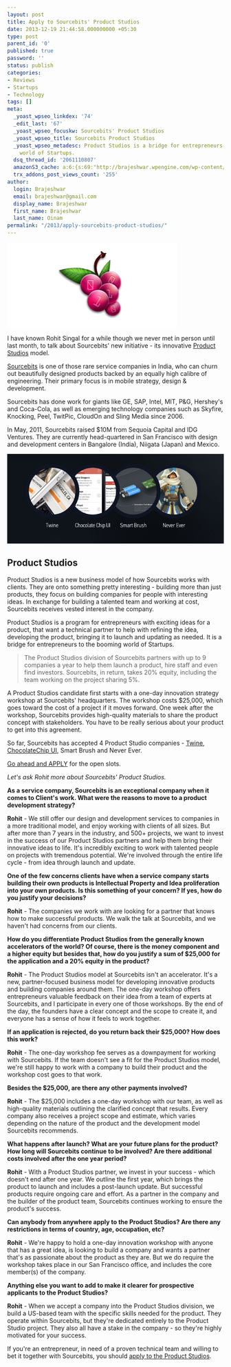 ```yaml
---
layout: post
title: Apply to Sourcebits' Product Studios
date: 2013-12-19 21:44:58.000000000 +05:30
type: post
parent_id: '0'
published: true
password: ''
status: publish
categories:
- Reviews
- Startups
- Technology
tags: []
meta:
  _yoast_wpseo_linkdex: '74'
  _edit_last: '67'
  _yoast_wpseo_focuskw: Sourcebits' Product Studios
  _yoast_wpseo_title: Sourcebits Product Studios
  _yoast_wpseo_metadesc: Product Studios is a bridge for entrepreneurs to the booming
    world of Startups.
  dsq_thread_id: '2061110807'
  amazonS3_cache: a:6:{s:69:"http://brajeshwar.wpengine.com/wp-content/uploads/sourcebits-logo.png";i:6757;s:66:"http://media.brajeshwar.com/wp-content/uploads/sourcebits-logo.png";i:6757;s:79:"http://brajeshwar.wpengine.com/wp-content/uploads/sourcebits-product-studio.jpg";i:6758;s:76:"http://media.brajeshwar.com/wp-content/uploads/sourcebits-product-studio.jpg";i:6758;s:67:"https://media.brajeshwar.com/wp-content/uploads/sourcebits-logo.png";i:6757;s:77:"https://media.brajeshwar.com/wp-content/uploads/sourcebits-product-studio.jpg";i:6758;}
  trx_addons_post_views_count: '255'
author:
  login: Brajeshwar
  email: brajeshwar@gmail.com
  display_name: Brajeshwar
  first_name: Brajeshwar
  last_name: Oinam
permalink: "/2013/apply-sourcebits-product-studios/"
---
```

<p><a href="http://www.sourcebits.com/"><img src="/static/2013/12/sourcebits-logo.png" alt="Sourcebits" width="394" height="197" class="alignright size-full wp-image-6757" /></a></p>
<p>I have known Rohit Singal for a while though we never met in person until last month, to talk about Sourcebits' new initiative - its innovative <a href="http://www.sourcebits.com/product-studio/">Product Studios</a> model.</p>
<p><a href="http://www.sourcebits.com/">Sourcebits</a> is one of those rare service companies in India, who can churn out beautifully designed products backed by an equally high calibre of engineering. Their primary focus is in mobile strategy, design & development.</p>
<p>Sourcebits has done work for giants like GE, SAP, Intel, MIT, P&G, Hershey's and Coca-Cola, as well as emerging technology companies such as Skyfire, Knocking, Peel, TwitPic, CloudOn and Sling Media since 2006.</p>
<p>In May, 2011, Sourcebits raised $10M from Sequoia Capital and IDG Ventures. They are currently head-quartered in San Francisco with design and development centers in Bangalore (India), Niigata (Japan) and Mexico.</p>
<p><!--more--></p>
<p><img src="/static/2013/12/sourcebits-product-studio.jpg" alt="sourcebits-product-studio" class="alignnone size-full wp-image-6758" /></p>
<h2>Product Studios</h2>
<p>Product Studios is a new business model of how Sourcebits works with clients. They are onto something pretty interesting - building more than just products, they focus on building companies for people with interesting ideas. In exchange for building a talented team and working at cost, Sourcebits receives vested interest in the company.</p>
<p>Product Studios is a program for entrepreneurs with exciting ideas for a product, that want a technical partner to help with refining the idea, developing the product, bringing it to launch and updating as needed. It is a bridge for entrepreneurs to the booming world of Startups.</p>
<blockquote><p>The Product Studios division of Sourcebits partners with up to 9 companies a year to help them launch a product, hire staff and even find investors. Sourcebits, in return, takes 20% equity, including the team working on the project sharing 5%.</p></blockquote>
<p>A Product Studios candidate first starts with a one-day innovation strategy workshop at Sourcebits' headquarters. The workshop costs $25,000, which goes toward the cost of a project if it moves forward. One week after the workshop, Sourcebits provides high-quality materials to share the product concept with stakeholders. You have to be really serious about your product to get into this agreement.</p>
<p>So far, Sourcebits has accepted 4 Product Studio companies - <a href="http://twine.me/">Twine</a>, <a href="http://chocolatechip-ui.com/">ChocolateChip UI</a>, Smart Brush and Never Ever.</p>
<p><a href="http://www.sourcebits.com/product-studio/">Go ahead and APPLY</a> for the open slots.</p>
<p><em>Let's ask Rohit more about Sourcebits' Product Studios.</em></p>
<p><strong>As a service company, Sourcebits is an exceptional company when it comes to Client's work. What were the reasons to move to a product development strategy?</strong></p>
<p><strong>Rohit</strong> - We still offer our design and development services to companies in a more traditional model, and enjoy working with clients of all sizes. But after more than 7 years in the industry, and 500+ projects, we want to invest in the success of our Product Studios partners and help them bring their innovative ideas to life. It's incredibly exciting to work with talented people on projects with tremendous potential. We're involved through the entire life cycle - from idea through launch and update.</p>
<p><strong>One of the few concerns clients have when a service company starts building their own products is Intellectual Property and Idea proliferation into your own products. Is this something of your concern? If yes, how do you justify your decisions?</strong></p>
<p><strong>Rohit</strong> - The companies we work with are looking for a partner that knows how to make successful products. We walk the talk at Sourcebits, and we haven't had concerns from our clients.</p>
<p><strong>How do you differentiate Product Studios from the generally known accelerators of the world? Of course, there is the money component and a higher equity but besides that, how do you justify a sum of $25,000 for the application and a 20% equity in the product?</strong></p>
<p><strong>Rohit</strong> - The Product Studios model at Sourcebits isn't an accelerator. It's a new, partner-focused business model for developing innovative products and building companies around them. The one-day workshop offers entrepreneurs valuable feedback on their idea from a team of experts at Sourcebits, and I participate in every one of those workshops. By the end of the day, the founders have a clear concept and the scope to create it, and everyone has a sense of how it feels to work together.  </p>
<p><strong>If an application is rejected, do you return back their $25,000? How does this work?</strong></p>
<p><strong>Rohit</strong> - The one-day workshop fee serves as a downpayment for working with Sourcebits. If the team doesn't see a fit for the Product Studios model, we're still happy to work with a company to build their product and the workshop cost goes to that work. </p>
<p><strong>Besides the $25,000, are there any other payments involved?</strong></p>
<p><strong>Rohit</strong> - The $25,000 includes a one-day workshop with our team, as well as high-quality materials outlining the clarified concept that results. Every company also receives a project scope and estimate, which varies depending on the nature of the product and the development model Sourcebits recommends.</p>
<p><strong>What happens after launch? What are your future plans for the product? How long will Sourcebits continue to be involved? Are there additional costs involved after the one year period?</strong></p>
<p><strong>Rohit</strong> - With a Product Studios partner, we invest in your success - which doesn't end after one year. We outline the first year, which brings the product to launch and includes a post-launch update. But successful products require ongoing care and effort. As a partner in the company and the builder of the product team, Sourcebits continues working to ensure the product's success.</p>
<p><strong>Can anybody from anywhere apply to the Product Studios? Are there any restrictions in terms of country, age, occupation, etc?</strong></p>
<p><strong>Rohit</strong> - We're happy to hold a one-day innovation workshop with anyone that has a great idea, is looking to build a company and wants a partner that's as passionate about the product as they are. But we do require the workshop takes place in our San Francisco office, and includes the core member(s) of the company.</p>
<p><strong>Anything else you want to add to make it clearer for prospective applicants to the Product Studios?</strong></p>
<p><strong>Rohit</strong> - When we accept a company into the Product Studios division, we build a US-based team with the specific skills needed for the product. They operate within Sourcebits, but they're dedicated entirely to the Product Studio project. They also all have a stake in the company - so they're highly motivated for your success.</p>
<p>If you're an entrepreneur, in need of a proven technical team and willing to bet it together with Sourcebits, you should <a href="http://www.sourcebits.com/product-studio/">apply to the Product Studios</a>.</p>
